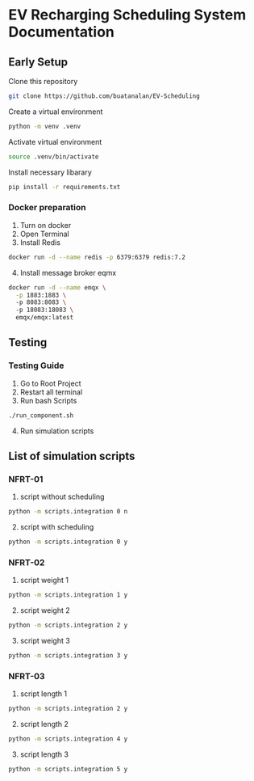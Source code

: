 # EV Recharging Scheduling System Documentation


## Early Setup

Clone this repository

```bash
git clone https://github.com/buatanalan/EV-Scheduling
```

Create a virtual environment
```bash
python -m venv .venv
```

Activate virtual environment
```bash
source .venv/bin/activate
```

Install necessary libarary
```bash
pip install -r requirements.txt
```

### Docker preparation

1. Turn on docker
2. Open Terminal
3. Install Redis
```bash
docker run -d --name redis -p 6379:6379 redis:7.2
```
4. Install message broker eqmx
```bash
docker run -d --name emqx \
  -p 1883:1883 \ 
  -p 8083:8083 \   
  -p 18083:18083 \  
  emqx/emqx:latest
```

## Testing
### Testing Guide
1. Go to Root Project
2. Restart all terminal
3. Run bash Scripts
```bash
./run_component.sh
```
4. Run simulation scripts

## List of simulation scripts
### NFRT-01
1. script without scheduling
```bash
python -m scripts.integration 0 n
```
2. script with scheduling
```bash
python -m scripts.integration 0 y
```

### NFRT-02
1. script weight 1
```bash
python -m scripts.integration 1 y
```
2. script weight 2
```bash
python -m scripts.integration 2 y
```
3. script weight 3
```bash
python -m scripts.integration 3 y
```

### NFRT-03
1. script length 1
```bash
python -m scripts.integration 2 y
```
2. script length 2
```bash
python -m scripts.integration 4 y
```
3. script length 3
```bash
python -m scripts.integration 5 y
```